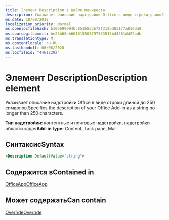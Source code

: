 ```yaml
---
title: Элемент Description в файле манифеста
description: Указывает описание надстройки Office в виде строки длиной до 250 символов.
ms.date: 10/09/2018
localization_priority: Normal
ms.openlocfilehash: b106699e946c851b833b72f312bd8a177a81eda8
ms.sourcegitcommit: be23b68eb661015508797333915b44381dd29bdb
ms.translationtype: MT
ms.contentlocale: ru-RU
ms.lasthandoff: 06/08/2020
ms.locfileid: "44612292"
---
```

# <a name="description-element"></a><span data-ttu-id="a7486-103">Элемент Description</span><span class="sxs-lookup"><span data-stu-id="a7486-103">Description element</span></span>

<span data-ttu-id="a7486-104">Указывает описание надстройки Office в виде строки длиной до 250 символов.</span><span class="sxs-lookup"><span data-stu-id="a7486-104">Specifies the description of your Office Add-in as a string no longer than 250 characters.</span></span>

<span data-ttu-id="a7486-105">**Тип надстройки:** контентные и почтовые надстройки, надстройки области задач</span><span class="sxs-lookup"><span data-stu-id="a7486-105">**Add-in type:** Content, Task pane, Mail</span></span>

## <a name="syntax"></a><span data-ttu-id="a7486-106">Синтаксис</span><span class="sxs-lookup"><span data-stu-id="a7486-106">Syntax</span></span>

```XML
<Description DefaultValue="string">
```

## <a name="contained-in"></a><span data-ttu-id="a7486-107">Содержится в</span><span class="sxs-lookup"><span data-stu-id="a7486-107">Contained in</span></span>

[<span data-ttu-id="a7486-108">OfficeApp</span><span class="sxs-lookup"><span data-stu-id="a7486-108">OfficeApp</span></span>](officeapp.md)


## <a name="can-contain"></a><span data-ttu-id="a7486-109">Может содержать</span><span class="sxs-lookup"><span data-stu-id="a7486-109">Can contain</span></span>

[<span data-ttu-id="a7486-110">Override</span><span class="sxs-lookup"><span data-stu-id="a7486-110">Override</span></span>](override.md)

